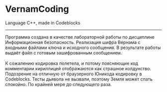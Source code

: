 # VernamCoding
Language C++, made in Codeblocks
***
Программа создана в качестве лабораторной работы по дисциплине Информационная безопасность. Реализация шифра Вернама с входными файлами ключа и исходного сообщения. В результате работы выдаёт файл с готовым зашифрованным сообщением.
<br><br>
К сожалению кодировка полетела, и потому поясняющие код комментарии кириллицей отображаются как страшное колдунство. Подозрение на отличную от браузерного Юникода кодировку в Codeblocks. Тесты дьявола не вызвали, поэтому Земля может спать спокойно. По крайней мере до следующего раза.

